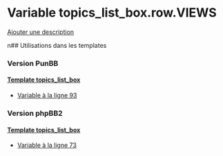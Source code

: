 # Variable topics_list_box.row.VIEWS
[Ajouter une description](https://fa-tvars.appspot.com/topics_list_box.row.VIEWS)

n## Utilisations dans les templates

### Version PunBB

#### [Template topics_list_box](punbb/topics_list_box.md)
* [Variable à la ligne 93](../punbb/topics_list_box.tpl#L93)

### Version phpBB2

#### [Template topics_list_box](subsilver/topics_list_box.md)
* [Variable à la ligne 73](../subsilver/topics_list_box.tpl#L73)